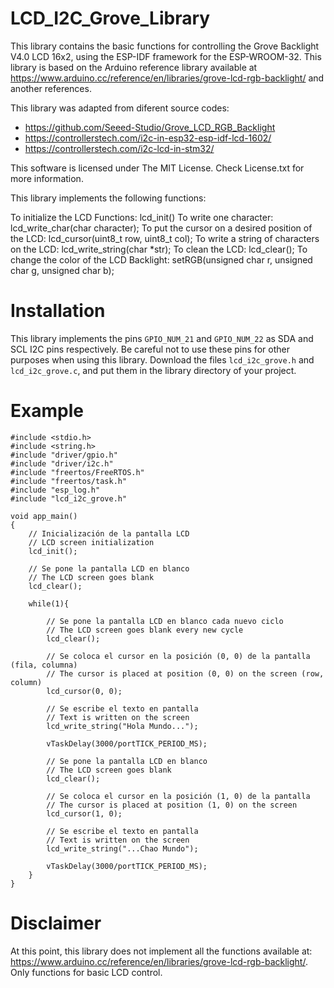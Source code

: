 # LCD_I2C_Grove_Library
This library contains the basic functions for controlling the Grove Backlight V4.0 LCD 16x2, using the ESP-IDF framework for the ESP-WROOM-32. This library is based on the Arduino reference library available at https://www.arduino.cc/reference/en/libraries/grove-lcd-rgb-backlight/ and another references.

This library was adapted from diferent source codes:
- https://github.com/Seeed-Studio/Grove_LCD_RGB_Backlight
- https://controllerstech.com/i2c-in-esp32-esp-idf-lcd-1602/ 
- https://controllerstech.com/i2c-lcd-in-stm32/

This software is licensed under The MIT License. Check License.txt for more information.

This library implements the following functions:

To initialize the LCD Functions: lcd_init()
To write one character: lcd_write_char(char character);
To put the cursor on a desired position of the LCD: lcd_cursor(uint8_t row, uint8_t col);
To write a string of characters on the LCD: lcd_write_string(char *str);
To clean the LCD: lcd_clear();
To change the color of the LCD Backlight: setRGB(unsigned char r, unsigned char g, unsigned char b);

# Installation
This library implements the pins `GPIO_NUM_21` and `GPIO_NUM_22` as SDA and SCL I2C pins respectively. Be careful not to use these pins for other purposes when using this library.
Download the files `lcd_i2c_grove.h` and `lcd_i2c_grove.c`, and put them in the library directory of your project. 

# Example
~~~
#include <stdio.h>
#include <string.h>
#include "driver/gpio.h"
#include "driver/i2c.h"
#include "freertos/FreeRTOS.h"
#include "freertos/task.h"
#include "esp_log.h"
#include "lcd_i2c_grove.h"  

void app_main()
{
    // Inicialización de la pantalla LCD
    // LCD screen initialization
    lcd_init(); 
    
    // Se pone la pantalla LCD en blanco
    // The LCD screen goes blank
    lcd_clear(); 
   
    while(1){

        // Se pone la pantalla LCD en blanco cada nuevo ciclo
        // The LCD screen goes blank every new cycle
        lcd_clear(); 
        
        // Se coloca el cursor en la posición (0, 0) de la pantalla (fila, columna)
        // The cursor is placed at position (0, 0) on the screen (row, column)
        lcd_cursor(0, 0); 

        // Se escribe el texto en pantalla
        // Text is written on the screen
        lcd_write_string("Hola Mundo..."); 
        
        vTaskDelay(3000/portTICK_PERIOD_MS); 
        
        // Se pone la pantalla LCD en blanco
        // The LCD screen goes blank
        lcd_clear(); 
        
        // Se coloca el cursor en la posición (1, 0) de la pantalla
        // The cursor is placed at position (1, 0) on the screen
        lcd_cursor(1, 0); 
        
        // Se escribe el texto en pantalla
        // Text is written on the screen
        lcd_write_string("...Chao Mundo");  
        
        vTaskDelay(3000/portTICK_PERIOD_MS);
    }
}
~~~

# Disclaimer
At this point, this library does not implement all the functions available at: https://www.arduino.cc/reference/en/libraries/grove-lcd-rgb-backlight/. Only functions for basic LCD control.
